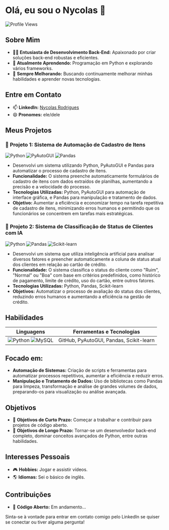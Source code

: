 # Olá, eu sou o Nycolas 👋

![Profile Views](https://komarev.com/ghpvc/?username=seu-username&color=blue)

## Sobre Mim
- 👨‍💻 **Entusiasta de Desenvolvimento Back-End:** Apaixonado por criar soluções back-end robustas e eficientes.
- 🐍 **Atualmente Aprendendo:** Programação em Python e explorando vários frameworks.
- 🌱 **Sempre Melhorando:** Buscando continuamente melhorar minhas habilidades e aprender novas tecnologias.

## Entre em Contato
- 📫 **LinkedIn:** [Nycolas Rodrigues](https://www.linkedin.com/in/nycolas-rodrigues)
- 😄 **Pronomes:** ele/dele

## Meus Projetos

### 🔧 **Projeto 1:** Sistema de Automação de Cadastro de Itens
![Python](https://img.shields.io/badge/Python-3776AB?style=for-the-badge&logo=python&logoColor=white) ![PyAutoGUI](https://img.shields.io/badge/PyAutoGUI-FFD43B?style=for-the-badge&logo=python&logoColor=white) ![Pandas](https://img.shields.io/badge/Pandas-150458?style=for-the-badge&logo=pandas&logoColor=white)

- Desenvolvi um sistema utilizando Python, PyAutoGUI e Pandas para automatizar o processo de cadastro de itens.
- **Funcionalidade:** O sistema preenche automaticamente formulários de cadastro de itens com dados extraídos de planilhas, aumentando a precisão e a velocidade do processo.
- **Tecnologias Utilizadas:** Python, PyAutoGUI para automação de interface gráfica, e Pandas para manipulação e tratamento de dados.
- **Objetivo:** Aumentar a eficiência e economizar tempo na tarefa repetitiva de cadastro de itens, minimizando erros humanos e permitindo que os funcionários se concentrem em tarefas mais estratégicas.

### 🔧 **Projeto 2:** Sistema de Classificação de Status de Clientes com IA
![Python](https://img.shields.io/badge/Python-3776AB?style=for-the-badge&logo=python&logoColor=white) ![Pandas](https://img.shields.io/badge/Pandas-150458?style=for-the-badge&logo=pandas&logoColor=white) ![Scikit-learn](https://img.shields.io/badge/Scikit--learn-F7931E?style=for-the-badge&logo=scikit-learn&logoColor=white)

- Desenvolvi um sistema que utiliza inteligência artificial para analisar diversos fatores e preencher automaticamente a coluna de status atual dos clientes em relação ao cartão de crédito.
- **Funcionalidade:** O sistema classifica o status do cliente como "Ruim", "Normal" ou "Boa" com base em critérios predefinidos, como histórico de pagamento, limite de crédito, uso do cartão, entre outros fatores.
- **Tecnologias Utilizadas:** Python, Pandas, Scikit-learn
- **Objetivos:** Automatizar o processo de avaliação do status dos clientes, reduzindo erros humanos e aumentando a eficiência na gestão de crédito.

## Habilidades

| Linguagens       | Ferramentas e Tecnologias     |
| ---------------- | ----------------------------- |
| ![Python](https://img.shields.io/badge/Python-3776AB?style=for-the-badge&logo=python&logoColor=white)   ![MySQL](https://img.shields.io/badge/-MySQL-4479A1?style=flat-square&logo=mysql&labelColor=4479A1&logoColor=FFF)| GitHub, PyAutoGUI, Pandas, Scikit-learn |

## Focado em:
- **Automação de Sistemas:** Criação de scripts e ferramentas para automatizar processos repetitivos, aumentar a eficiência e reduzir erros.
- **Manipulação e Tratamento de Dados:** Uso de bibliotecas como Pandas para limpeza, transformação e análise de grandes volumes de dados, preparando-os para visualização ou análise avançada.

## Objetivos
- 🎯 **Objetivos de Curto Prazo:** Começar a trabalhar e contribuir para projetos de código aberto.
- 🚀 **Objetivos de Longo Prazo:** Tornar-se um desenvolvedor back-end completo, dominar conceitos avançados de Python, entre outras habilidades.

## Interesses Pessoais
- 🎮 **Hobbies:** Jogar e assistir vídeos.
- 🌎 **Idiomas:** Sei o básico de inglês.

## Contribuições
- 🌟 **Código Aberto:** Em andamento...

Sinta-se à vontade para entrar em contato comigo pelo LinkedIn se quiser se conectar ou tiver alguma pergunta!
